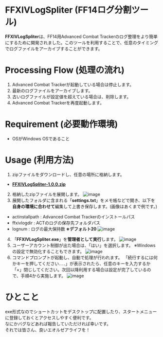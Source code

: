 # FFXIVLogSpliter (FF14ログ分割ツール)
**FFXIVLogSpliter**は、FF14用Advanced Combat Trackerのログ整理をより簡単にするために開発されました。このツールを利用することで、任意のタイミングでログファイルをアーカイブすることができます。

# Processing Flow (処理の流れ)
1. Advanced Combat Trackerが起動している場合は停止します。
2. 最新のログファイルをアーカイブします。
3. 古いログファイルが設定値を超えている場合は、削除します。
4. Advanced Combat Trackerを再度起動します。

# Requirement (必要動作環境)
* OSがWindows OSであること

# Usage (利用方法)
1. zipファイルをダウンロードし、任意の場所に格納します。
* [**FFXIVLogSpliter-1.0.0.zip**](https://github.com/ikesan009/FFXIVLogSpliter/archive/refs/tags/1.0.1.zip)
2. 格納したzipファイルを展開します。
![image](https://user-images.githubusercontent.com/30005561/169692294-c8ac7111-1ebd-483a-8481-2392bf986de9.png)
3. 展開したフォルダに含まれる「**settings.txt**」をメモ帳などで開き、以下を**自身の環境に合わせて**編集して上書き保存します。(画像はあくまで例です。)
* actinstallpath : Advanced Combat Trackerのインストールパス
* ffxivlogdir : ACTのログの保存先フォルダパス
* lognum : ログの最大保持数 **※デフォルト20**
![image](https://user-images.githubusercontent.com/30005561/169692926-75937478-014d-431b-bafe-582d66912996.png)
4. 「**FFXIVLogSpliter.exe**」を**管理者として実行**します。
![image](https://user-images.githubusercontent.com/30005561/169692978-d845499d-534e-4c5a-a9b8-d4cebf88d3a7.png)
5. ユーザーアカウント制御が出た場合は、「はい」を選択します。
※Windowsの設定で無効化することもできます。
![image](https://user-images.githubusercontent.com/30005561/169693049-2c7d0c72-4f6f-4859-9a83-10426f8fb844.png)
6. コマンドプロンプトが起動し、自動で処理が行われます。
「続行するには何かキーを押してください．．．」が表示されたら、任意のキーを入力するか「×」閉じしてください。次回以降利用する場合は設定が完了しているので、手順4から実施します。
![image](https://user-images.githubusercontent.com/30005561/169693132-e64941ad-6341-4a84-abdc-bfaf386faaab.png)

# ひとこと
exe形式なのでショートカットをデスクトップに配置したり、スタートメニューに登録しておくとアクセスしやすく便利です。  
なにかバグなどあれば報告していただければ幸いです。  
それでは皆さん、良いエオルゼアライフを！
